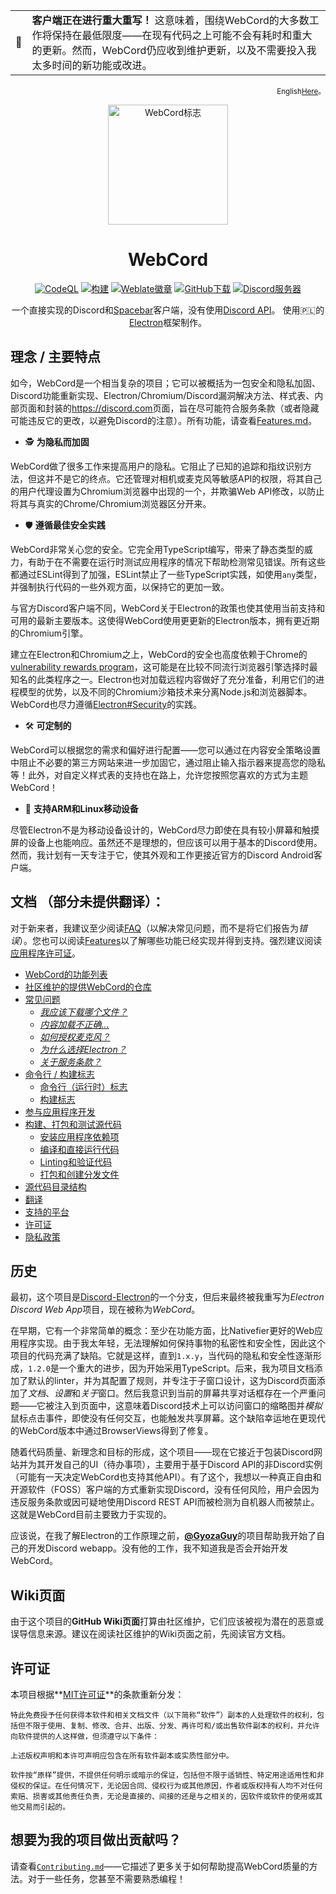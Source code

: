 <table class="alert-warn" align=center>
<tr>
    <td> 🚧️ </td>
    <td>
        <b>客户端正在进行重大重写！</b> 这意味着，围绕WebCord的大多数工作将保持在最低限度——在现有代码之上可能不会有耗时和重大的更新。然而，WebCord仍应收到维护更新，以及不需要投入我太多时间的新功能或改进。
    </td>
</tr>
</table>
<p align='right'><sub>
  English<a href='../Readme.md' title='English Readme'>Here</a>。
</sub></p>
<div align='center'>
<a href='https://github.com/SpacingBat3/WebCord'  title="WebCord的GitHub仓库">
  <picture>
    <source srcset='https://raw.githubusercontent.com/SpacingBat3/WebCord/master/sources/assets/icons/app.png'> 
    <img src='../sources/assets/icons/app.png' height='192' alt="WebCord标志">
  </picture>
</a>

<!-- 开始可读部分的Readme文件。 -->

# WebCord

[![CodeQL][codeql-badge]][codeql-url] [![构建][build-badge]][build-url]
[![Weblate徽章][l10nbadge]][l10n] [![GitHub下载][dlbadge]][downloads]
[![Discord服务器][discord-badge]][discord-url]

一个直接实现的Discord和[Spacebar]客户端，没有使用[Discord API][discordapi]。
使用🇵🇱的[Electron][electron]框架制作。

</div>

## 理念 / 主要特点

如今，WebCord是一个相当复杂的项目；它可以被概括为一包安全和隐私加固、Discord功能重新实现、Electron/Chromium/Discord漏洞解决方法、样式表、内部页面和封装的<https://discord.com>页面，旨在尽可能符合服务条款（或者隐藏可能违反它的更改，以避免Discord的注意）。所有功能，请查看[Features.md](Features.md)。

 - 🕵️ **为隐私而加固**

WebCord做了很多工作来提高用户的隐私。它阻止了已知的追踪和指纹识别方法，但这并不是它的终点。它还管理对相机或麦克风等敏感API的权限，将其自己的用户代理设置为Chromium浏览器中出现的一个，并欺骗Web API修改，以防止将其与真实的Chrome/Chromium浏览器区分开来。

- 🛡️ **遵循最佳安全实践**

WebCord非常关心您的安全。它完全用TypeScript编写，带来了静态类型的威力，有助于在不需要在运行时测试应用程序的情况下帮助检测常见错误。所有这些都通过ESLint得到了加强，ESLint禁止了一些TypeScript实践，如使用`any`类型，并强制执行代码的一些外观方面，以保持它的更加一致。

与官方Discord客户端不同，WebCord关于Electron的政策也使其使用当前支持和可用的最新主要版本。这使得WebCord使用更更新的Electron版本，拥有更近期的Chromium引擎。

建立在Electron和Chromium之上，WebCord的安全也高度依赖于Chrome的[vulnerability rewards program][chromiumbounty]，这可能是在比较不同流行浏览器引擎选择时最知名的此类程序之一。Electron也对加载远程内容做好了充分准备，利用它们的进程模型的优势，以及不同的Chromium沙箱技术来分离Node.js和浏览器脚本。WebCord也尽力遵循[Electron#Security]的实践。

- 🛠️ **可定制的**

WebCord可以根据您的需求和偏好进行配置——您可以通过在内容安全策略设置中阻止不必要的第三方网站来进一步加固它，通过阻止输入指示器来提高您的隐私等！此外，对自定义样式表的支持也在路上，允许您按照您喜欢的方式为主题WebCord！

- 📱 **支持ARM和Linux移动设备**

尽管Electron不是为移动设备设计的，WebCord尽力即使在具有较小屏幕和触摸屏的设备上也能响应。虽然还不是理想的，但应该可以用于基本的Discord使用。然而，我计划有一天专注于它，使其外观和工作更接近官方的Discord Android客户端。

## 文档 （部分未提供翻译）：

对于新来者，我建议至少阅读[FAQ](FAQ.md)（以解决常见问题，而不是将它们报告为*错误*）。您也可以阅读[Features](Features.md)以了解哪些功能已经实现并得到支持。强烈建议阅读[应用程序许可证](../LICENSE)。

- [WebCord的功能列表](Features.md)
- [社区维护的提供WebCord的仓库](Repos.md)
- [常见问题](FAQ.md)
  - *[我应该下载哪个文件？](FAQ.md#1-which-file-i-should-download)*
  - *[内容加载不正确...](FAQ.md#2-imagevideocontent-does-not-load-properly-is-there-anything-i-can-do-about-it)*
  - *[如何授权麦克风？](FAQ.md#3-how-to-get-a-microphone-permission-for-webcord)*
  - *[为什么选择Electron？](FAQ.md#4-why-electron)*
  - *[关于服务条款？](FAQ.md#5-is-this-project-violating-discords-terms-of-service)*
- [命令行 / 构建标志](Flags.md)
  - [命令行（运行时）标志](Flags.md#command-line-runtime-flags)
  - [构建标志](Flags.md#build-flags)
- [参与应用程序开发](Contributing.md)
- [构建、打包和测试源代码](Build.md)
  - [安装应用程序依赖项](Build.md#install-app-dependencies)
  - [编译和直接运行代码](Build.md#compile-code-and-run-app-directly-without-packaging)
  - [Linting和验证代码](Build.md#run-linter-and-validate-the-code)
  - [打包和创建分发文件](Build.md#packaging-creating-distributables)
- [源代码目录结构](Files.md)
- [翻译](Contributing.md#how-to-translate-webcord)
- [支持的平台](Support.md)
- [许可证](../LICENSE)
- [隐私政策](Privacy.md)

## 历史

最初，这个项目是[Discord-Electron]的一个分支，但后来最终被我重写为*Electron Discord Web App*项目，现在被称为*WebCord*。

在早期，它有一个非常简单的概念：至少在功能方面，比Nativefier更好的Web应用程序实现。由于我太年轻，无法理解如何保持事物的私密性和安全性，因此这个项目的代码充满了缺陷。它就是这样，直到`1.x.y`，当代码的隐私和安全性逐渐形成，`1.2.0`是一个重大的进步，因为开始采用TypeScript。后来，我为项目文档添加了默认的linter，并为其配置了规则，并专注于子窗口设计，这为Discord页面添加了*文档*、*设置*和*关于*窗口。然后我意识到当前的屏幕共享对话框存在一个严重问题——它被注入到页面中，这意味着Discord技术上可以访问窗口的缩略图并*模拟*鼠标点击事件，即使没有任何交互，也能触发共享屏幕。这个缺陷幸运地在更现代的WebCord版本中通过BrowserViews得到了修复。

随着代码质量、新理念和目标的形成，这个项目——现在它接近于包装Discord网站并为其开发自己的UI（待办事项），主要用于基于Discord API的非Discord实例（可能有一天决定WebCord也支持其他API）。有了这个，我想以一种真正自由和开源软件（FOSS）客户端的方式重新实现Discord，没有任何风险，用户会因为违反服务条款或因可疑地使用Discord REST API而被检测为自机器人而被禁止。这就是WebCord目前主要致力于实现的。

应该说，在我了解Electron的工作原理之前，[**@GyozaGuy**](https://github.com/GyozaGuy)的项目帮助我开始了自己的开发Discord webapp。没有他的工作，我不知道我是否会开始开发WebCord。

## Wiki页面

由于这个项目的**GitHub Wiki页面**打算由社区维护，它们应该被视为潜在的恶意或误导信息来源。建议在阅读社区维护的Wiki页面之前，先阅读官方文档。

## 许可证
本项目根据**[MIT许可证][license]**的条款重新分发：

	特此免费授予任何获得本软件和相关文档文件（以下简称“软件”）副本的人处理软件的权利，包括但不限于使用、复制、修改、合并、出版、分发、再许可和/或出售软件副本的权利，并允许向软件提供的人这样做，但须遵守以下条件：

	上述版权声明和本许可声明应包含在所有软件副本或实质性部分中。

	软件按“原样”提供，不提供任何明示或暗示的保证，包括但不限于适销性、特定用途适用性和非侵权的保证。在任何情况下，无论因合同、侵权行为或其他原因，作者或版权持有人均不对任何索赔、损害或其他责任负责，无论是直接的、间接的还是与之相关的，因软件或软件的使用或其他交易而引起的。

## 想要为我的项目做出贡献吗？

请查看[`Contributing.md`](./Contributing.md)——它描述了更多关于如何帮助提高WebCord质量的方法。对于一些任务，您甚至不需要熟悉编程！

[dlbadge]: https://img.shields.io/github/downloads/SpacingBat3/WebCord/total.svg?label=下载&color=%236586B3 
[downloads]: https://github.com/SpacingBat3/WebCord/releases  "发布"
[build-badge]: https://img.shields.io/github/actions/workflow/status/SpacingBat3/WebCord/build.yml?label=构建&logo=github&branch=master&event=push 
[build-url]: https://github.com/SpacingBat3/WebCord/actions/workflows/build.yml  "构建状态"
[l10nbadge]: https://hosted.weblate.org/widgets/webcord/-/svg-badge.svg 
[l10n]: https://hosted.weblate.org/engage/webcord/  "帮助WebCord的本地化"
[Sentry]: https://sentry.io  "应用性能监控和错误跟踪软件"
[Discord-Electron]: https://github.com/GyozaGuy/Discord-Electron  "为Linux系统设计的Electron Discord应用。"
[electron]: https://www.electronjs.org/  "使用JavaScript, HTML和CSS构建跨平台桌面应用。"
[electron-forge]: https://www.electronforge.io/  "创建、发布和安装现代Electron应用程序的完整工具。"
[license]: ../LICENSE "WebCord许可证"
[Spacebar]: https://spacebar.chat  "免费、开源且可自行托管的与Discord兼容的聊天、语音和视频平台。"
[discordapi]: https://discord.com/developers/docs/reference  "官方Discord REST API文档"
[chromiumbounty]: https://bughunters.google.com/about/rules/5745167867576320/chrome-vulnerability-reward-program-rules  "Chrome漏洞奖励计划规则"
[Electron#Security]: https://www.electronjs.org/docs/latest/tutorial/security  "安全 | Electron文档"
[codeql-badge]: https://img.shields.io/github/actions/workflow/status/SpacingBat3/WebCord/codeql-analysis.yml?label=分析&logo=github&logoColor=white&branch=master&event=push 
[codeql-url]: https://github.com/SpacingBat3/WebCord/actions/workflows/codeql-analysis.yml  "CodeQL分析状态"
[discord-badge]: https://img.shields.io/discord/972965161721811026?color=%2349a4d3&label=支持&logo=discord&logoColor=white 
[discord-url]: https://discord.gg/aw7WbDMua5  "Discord上的官方支持服务器！"
